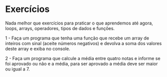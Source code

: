 # Exercícios

Nada melhor que exercícios para praticar o que aprendemos até agora, loops, arrays, operadores, tipos de dados e funções.

1 - Faça um programa que tenha uma função que recebe um array de inteiros com sinal (aceite números negativos) e devolva a soma dos valores deste array e exiba no console.

2 - Faça um programa que calcule a média entre quatro notas e informe se foi aprovado ou não e a média, para ser aprovado a média deve ser maior ou igual a 7.